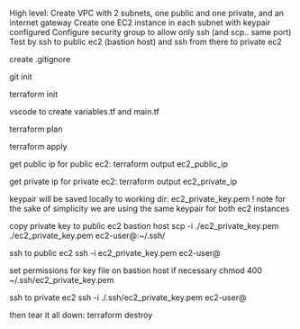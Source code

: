 High level:
Create VPC with 2 subnets, one public and one private, and an internet gateway
Create one EC2 instance in each subnet with keypair configured
Configure security group to allow only ssh (and scp.. same port)
Test by ssh to public ec2 (bastion host) and ssh from there to private ec2

create .gitignore

git init

terraform init

vscode to create variables.tf and main.tf

terraform plan

terraform apply

get public ip for public ec2:
terraform output ec2_public_ip

get private ip for private ec2:
terraform output ec2_private_ip

keypair will be saved locally to working dir:
ec2_private_key.pem
! note for the sake of simplicity we are using the same keypair for both ec2 instances

copy private key to public ec2 bastion host
scp -i ./ec2_private_key.pem ./ec2_private_key.pem ec2-user@<ec2 public ip>:~/.ssh/

ssh to public ec2
ssh -i ec2_private_key.pem ec2-user@<ec2 public ip>

set permissions for key file on bastion host if necessary
chmod 400 ~/.ssh/ec2_private_key.pem

ssh to private ec2
ssh -i ./.ssh/ec2_private_key.pem ec2-user@<ec2 private ip>

then tear it all down:
terraform destroy